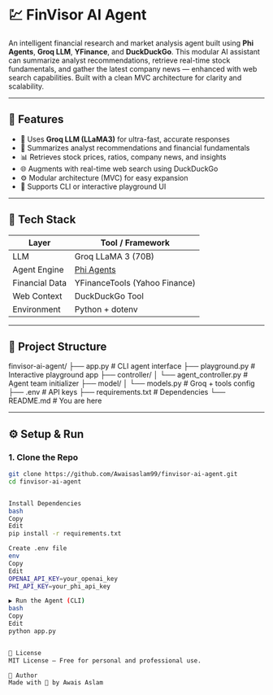 # 💹 FinVisor AI Agent

An intelligent financial research and market analysis agent built using **Phi Agents**, **Groq LLM**, **YFinance**, and **DuckDuckGo**. This modular AI assistant can summarize analyst recommendations, retrieve real-time stock fundamentals, and gather the latest company news — enhanced with web search capabilities. Built with a clean MVC architecture for clarity and scalability.

---

## 🚀 Features

- 🧠 Uses **Groq LLM (LLaMA3)** for ultra-fast, accurate responses
- 💼 Summarizes analyst recommendations and financial fundamentals
- 📊 Retrieves stock prices, ratios, company news, and insights
- 🌐 Augments with real-time web search using DuckDuckGo
- ⚙️ Modular architecture (MVC) for easy expansion
- 🧪 Supports CLI or interactive playground UI

---

## 🧠 Tech Stack

| Layer         | Tool / Framework              |
|---------------|-------------------------------|
| LLM           | Groq LLaMA 3 (70B)             |
| Agent Engine  | [Phi Agents](https://github.com/phidatahq/phi) |
| Financial Data| YFinanceTools (Yahoo Finance) |
| Web Context   | DuckDuckGo Tool               |
| Environment   | Python + dotenv               |

---

## 🧭 Project Structure

finvisor-ai-agent/
├── app.py # CLI agent interface
├── playground.py # Interactive playground app
├── controller/
│ └── agent_controller.py # Agent team initializer
├── model/
│ └── models.py # Groq + tools config
├── .env # API keys
├── requirements.txt # Dependencies
└── README.md # You are here

---

## ⚙️ Setup & Run

### 1. Clone the Repo

```bash
git clone https://github.com/Awaisaslam99/finvisor-ai-agent.git
cd finvisor-ai-agent


Install Dependencies
bash
Copy
Edit
pip install -r requirements.txt

Create .env file
env
Copy
Edit
OPENAI_API_KEY=your_openai_key
PHI_API_KEY=your_phi_api_key

▶️ Run the Agent (CLI)
bash
Copy
Edit
python app.py


📄 License
MIT License — Free for personal and professional use.

🙋 Author
Made with 💸 by Awais Aslam
